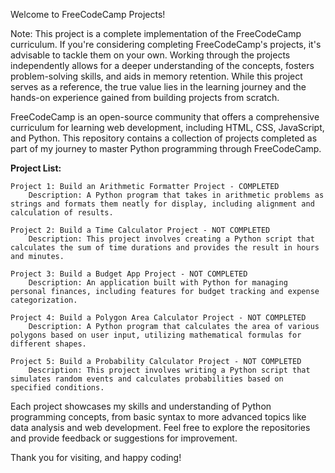 Welcome to FreeCodeCamp Projects!

Note: This project is a complete implementation of the FreeCodeCamp curriculum. If you're considering completing FreeCodeCamp's projects, it's advisable to tackle them on your own. Working through the projects independently allows for a deeper understanding of the concepts, fosters problem-solving skills, and aids in memory retention. While this project serves as a reference, the true value lies in the learning journey and the hands-on experience gained from building projects from scratch.

FreeCodeCamp is an open-source community that offers a comprehensive curriculum for learning web development, including HTML, CSS, JavaScript, and Python. This repository contains a collection of projects completed as part of my journey to master Python programming through FreeCodeCamp.

**Project List:**

    Project 1: Build an Arithmetic Formatter Project - COMPLETED
        Description: A Python program that takes in arithmetic problems as strings and formats them neatly for display, including alignment and calculation of results.

    Project 2: Build a Time Calculator Project - NOT COMPLETED
        Description: This project involves creating a Python script that calculates the sum of time durations and provides the result in hours and minutes.

    Project 3: Build a Budget App Project - NOT COMPLETED
        Description: An application built with Python for managing personal finances, including features for budget tracking and expense categorization.

    Project 4: Build a Polygon Area Calculator Project - NOT COMPLETED
        Description: A Python program that calculates the area of various polygons based on user input, utilizing mathematical formulas for different shapes.

    Project 5: Build a Probability Calculator Project - NOT COMPLETED
        Description: This project involves writing a Python script that simulates random events and calculates probabilities based on specified conditions.

Each project showcases my skills and understanding of Python programming concepts, from basic syntax to more advanced topics like data analysis and web development. Feel free to explore the repositories and provide feedback or suggestions for improvement.

Thank you for visiting, and happy coding!
